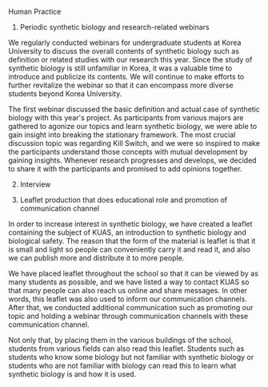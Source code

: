 Human Practice

1. Periodic synthetic biology and research-related webinars

We regularly conducted webinars for undergraduate students at Korea University to discuss the overall contents of synthetic biology such as definition or related studies with our research this year. Since the study of synthetic biology is still unfamiliar in Korea, it was a valuable time to introduce and publicize its contents. We will continue to make efforts to further revitalize the webinar so that it can encompass more diverse students beyond Korea University.


The first webinar discussed the basic definition and actual case of synthetic biology with this year's project. As participants from various majors are gathered to agonize our topics and learn synthetic biology, we were able to gain insight into breaking the stationary framework. The most crucial discussion topic was regarding Kill Switch, and we were so inspired to make the participants understand those concepts with mutual development by gaining insights. Whenever research progresses and develops, we decided to share it with the participants and promised to add opinions together.


2. Interview

3. Leaflet production that does educational role and promotion of communication channel 

In order to increase interest in synthetic biology, we have created a leaflet containing the subject of KUAS, an introduction to synthetic biology and biological safety. The reason that the form of the material is leaflet is that it is small and light so people can conveniently carry it and read it, and also we can publish more and distribute it to more people.

We have placed leaflet throughout the school so that it can be viewed by as many students as possible, and we have listed a way to contact KUAS so that many people can also reach us online and share messages. In other words, this leaflet was also used to inform our communication channels. After that, we conducted additional communication such as promoting our topic and holding a webinar through communication channels with these communication channel. 

Not only that, by placing them in the various buildings of the school, students from various fields can also read this leaflet. Students such as students who know some biology but not familiar with synthetic biology or students who are not familiar with biology can read this to learn what synthetic biology is and how it is used. 
